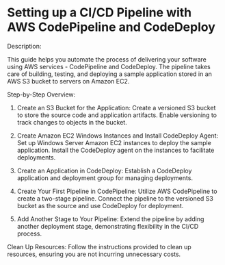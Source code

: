 # Setting up a CI/CD Pipeline with AWS CodePipeline and CodeDeploy

Description:

This guide helps you automate the process of delivering your software using AWS services - CodePipeline and CodeDeploy. The pipeline takes care of building, testing, and deploying a sample application stored in an AWS S3 bucket to servers on Amazon EC2.

Step-by-Step Overview:

1. Create an S3 Bucket for the Application:
    Create a versioned S3 bucket to store the source code and application artifacts.
    Enable versioning to track changes to objects in the bucket.
    
2. Create Amazon EC2 Windows Instances and Install CodeDeploy Agent:
    Set up Windows Server Amazon EC2 instances to deploy the sample application.
    Install the CodeDeploy agent on the instances to facilitate deployments.

3. Create an Application in CodeDeploy:
    Establish a CodeDeploy application and deployment group for managing deployments.

4. Create Your First Pipeline in CodePipeline:
    Utilize AWS CodePipeline to create a two-stage pipeline.
    Connect the pipeline to the versioned S3 bucket as the source and use CodeDeploy for deployment.

5. Add Another Stage to Your Pipeline:
    Extend the pipeline by adding another deployment stage, demonstrating flexibility in the CI/CD process.

Clean Up Resources:
Follow the instructions provided to clean up resources, ensuring you are not incurring unnecessary costs.

